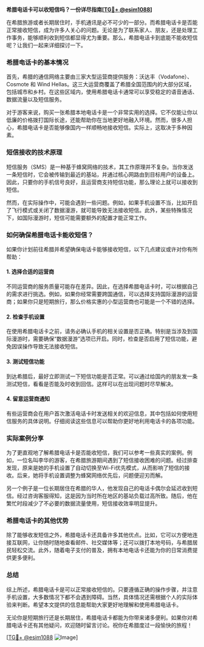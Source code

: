 **希腊电话卡可以收短信吗？一份详尽指南[[TG💪+ @esim1088](https://t.me/s/esim1088)]**

在希腊旅游或者长期居住时，手机通讯是必不可少的一部分。而希腊电话卡是否能正常接收短信，成为许多人关心的问题。无论是为了联系家人、朋友，还是处理工作事务，能够顺利收到短信都显得尤为重要。那么，希腊电话卡到底能不能收短信呢？让我们一起来详细探讨一下。

### 希腊电话卡的基本情况

首先，希腊的通信网络主要由三家大型运营商提供服务：沃达丰（Vodafone）、Cosmote 和 Wind Hellas。这三大运营商覆盖了希腊全国范围内的大部分区域，包括城市和乡村。在这些区域内，使用希腊电话卡通常可以享受稳定的语音通话、数据流量以及短信服务。

对于游客来说，购买一张希腊本地电话卡是一个非常实用的选择。它不仅能让你以低廉的价格拨打国际长途，还能帮助你在当地更好地融入环境。然而，很多人担心，希腊电话卡是否能够像国内一样顺畅地接收短信。实际上，这取决于多种因素。

### 短信接收的技术原理

短信服务（SMS）是一种基于蜂窝网络的技术，其工作原理并不复杂。当你发送一条短信时，它会被传输到最近的基站，并通过核心网路由到目标用户的设备上。因此，只要你的手机信号良好，且运营商支持短信功能，那么理论上就可以接收到短信。

然而，在实际操作中，可能会遇到一些问题。例如，如果手机设置不当，比如开启了飞行模式或关闭了数据漫游，就可能导致无法接收短信。此外，某些特殊情况下，如国际漫游时，短信可能需要额外的配置才能正常工作。

### 如何确保希腊电话卡能收短信？

如果你计划前往希腊并希望确保电话卡能够接收短信，以下几点建议或许对你有所帮助：

#### 1. **选择合适的运营商**
   不同运营商的服务质量可能存在差异。因此，在选择希腊电话卡时，可以根据自己的需求进行挑选。例如，如果你经常需要跨国通信，可以选择支持国际漫游的运营商；如果你只是短期旅行，那么价格实惠的小型运营商也可能是一个不错的选择。

#### 2. **检查手机设置**
   在使用希腊电话卡之前，请务必确认手机的相关设置是否正确。特别是当涉及到国际漫游时，需要确保“数据漫游”选项已开启。同时，检查是否启用了短信功能，避免因误操作导致无法接收短信。

#### 3. **测试短信功能**
   到达希腊后，最好立即测试一下短信功能是否正常。可以通过给国内的朋友发一条测试短信，看看是否能及时收到回信。这样可以在出现问题时尽早解决。

#### 4. **留意运营商通知**
   有些运营商会在用户首次激活电话卡时发送相关的欢迎信息，其中包括如何使用短信服务的具体说明。仔细阅读这些信息可以帮助你更好地利用电话卡的各项功能。

### 实际案例分享

为了更直观地了解希腊电话卡是否能收短信，我们可以参考一些真实的案例。例如，一位名叫李华的游客，在希腊旅游期间遇到了短信接收困难的问题。经过排查发现，原来是她的手机设置了自动切换至Wi-Fi优先模式，从而影响了短信的接收。后来，她将手机设置调整为蜂窝网络优先后，问题便迎刃而解。

另一个例子是一位长期居住在希腊的华人，他发现自己的电话卡偶尔会延迟收到短信。经过咨询客服得知，这是因为当时所在地区的基站负载过高所致。随后，他在繁忙时段减少了不必要的数据流量使用，短信接收效率明显提升。

### 希腊电话卡的其他优势

除了能够收发短信之外，希腊电话卡还具备许多其他优点。比如，它可以方便地连接互联网，让你随时随地查看邮件、社交媒体等；还可以拨打本地号码，与希腊居民轻松交流。此外，随着电子支付的普及，拥有本地电话卡还能为你的日常消费提供更多便利。

### 总结

综上所述，希腊电话卡是可以正常接收短信的。只要遵循正确的操作步骤，并注意手机设置，大多数情况下都不会遇到障碍。当然，具体情况还需根据个人的实际体验来判断。希望本文提供的信息能帮助大家更好地理解和使用希腊电话卡。

无论你是短期旅行还是长期居住，希腊电话卡都能为你带来诸多便利。如果你对希腊电话卡还有其他疑问，欢迎随时留言讨论。祝你在希腊度过一段愉快的旅程！

[[TG💪+ @esim1088](https://t.me/s/esim1088) ![Image](https://i.postimg.cc/4NQfJmqS/Snipaste-2025-05-13-00-14-12.png)]